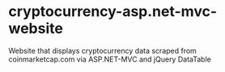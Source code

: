 # cryptocurrency-asp.net-mvc-website
Website that displays cryptocurrency data scraped from coinmarketcap.com via ASP.NET-MVC and jQuery DataTable
